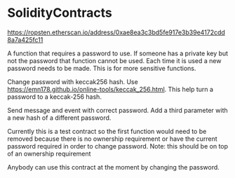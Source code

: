# SolidityContracts

https://ropsten.etherscan.io/address/0xae8ea3c3bd5fe917e3b39e4172cdd8a7a425fc11

A function that requires a password to use. If someone has a private key but not the password that function cannot be used.
Each time it is used a new password needs to be made. This is for more sensitive functions.


Change password with keccak256 hash. Use https://emn178.github.io/online-tools/keccak_256.html. This help turn a password to a keccak-256 hash.

Send message and event with correct password. Add a third parameter with a new hash of a different password.

Currently this is a test contract so the first function would need to be removed because there is no ownership requirement or have the current password required in order to change password. Note: this should be on top of an ownership requirement

Anybody can use this contract at the moment by changing the password.


